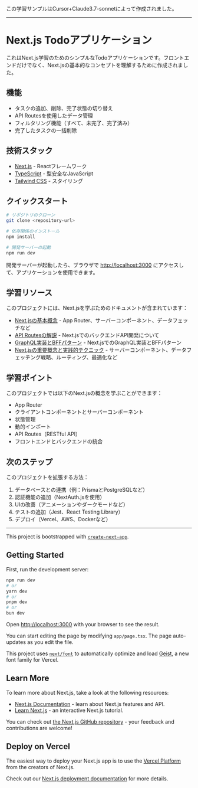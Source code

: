 この学習サンプルはCursor+Claude3.7-sonnetによって作成されました。

---

# Next.js Todoアプリケーション

これはNext.js学習のためのシンプルなTodoアプリケーションです。フロントエンドだけでなく、Next.jsの基本的なコンセプトを理解するために作成されました。

## 機能

- タスクの追加、削除、完了状態の切り替え
- API Routesを使用したデータ管理
- フィルタリング機能（すべて、未完了、完了済み）
- 完了したタスクの一括削除

## 技術スタック

- [Next.js](https://nextjs.org/) - Reactフレームワーク
- [TypeScript](https://www.typescriptlang.org/) - 型安全なJavaScript
- [Tailwind CSS](https://tailwindcss.com/) - スタイリング

## クイックスタート

```bash
# リポジトリのクローン
git clone <repository-url>

# 依存関係のインストール
npm install

# 開発サーバーの起動
npm run dev
```

開発サーバーが起動したら、ブラウザで [http://localhost:3000](http://localhost:3000) にアクセスして、アプリケーションを使用できます。

## 学習リソース

このプロジェクトには、Next.jsを学ぶためのドキュメントが含まれています：

- [Next.jsの基本概念](docs/get-started.md) - App Router、サーバーコンポーネント、データフェッチなど
- [API Routesの解説](docs/api-routes.md) - Next.jsでのバックエンドAPI開発について
- [GraphQL実装とBFFパターン](docs/graphql.md) - Next.jsでのGraphQL実装とBFFパターン
- [Next.jsの重要概念と実践的テクニック](docs/advanced-concepts.md) - サーバーコンポーネント、データフェッチング戦略、ルーティング、最適化など

## 学習ポイント

このプロジェクトでは以下のNext.jsの概念を学ぶことができます：

- App Router
- クライアントコンポーネントとサーバーコンポーネント
- 状態管理
- 動的インポート
- API Routes（RESTful API）
- フロントエンドとバックエンドの統合

## 次のステップ

このプロジェクトを拡張する方法：

1. データベースとの連携（例：PrismaとPostgreSQLなど）
2. 認証機能の追加（NextAuth.jsを使用）
3. UIの改善（アニメーションやダークモードなど）
4. テストの追加（Jest、React Testing Library）
5. デプロイ（Vercel、AWS、Dockerなど）

---

This project is bootstrapped with [`create-next-app`](https://github.com/vercel/next.js/tree/canary/packages/create-next-app).

## Getting Started

First, run the development server:

```bash
npm run dev
# or
yarn dev
# or
pnpm dev
# or
bun dev
```

Open [http://localhost:3000](http://localhost:3000) with your browser to see the result.

You can start editing the page by modifying `app/page.tsx`. The page auto-updates as you edit the file.

This project uses [`next/font`](https://nextjs.org/docs/app/building-your-application/optimizing/fonts) to automatically optimize and load [Geist](https://vercel.com/font), a new font family for Vercel.

## Learn More

To learn more about Next.js, take a look at the following resources:

- [Next.js Documentation](https://nextjs.org/docs) - learn about Next.js features and API.
- [Learn Next.js](https://nextjs.org/learn) - an interactive Next.js tutorial.

You can check out [the Next.js GitHub repository](https://github.com/vercel/next.js) - your feedback and contributions are welcome!

## Deploy on Vercel

The easiest way to deploy your Next.js app is to use the [Vercel Platform](https://vercel.com/new?utm_medium=default-template&filter=next.js&utm_source=create-next-app&utm_campaign=create-next-app-readme) from the creators of Next.js.

Check out our [Next.js deployment documentation](https://nextjs.org/docs/app/building-your-application/deploying) for more details.
